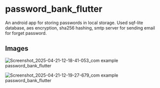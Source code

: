 # password_bank_flutter

An android app for storing passwords in local storage. Used sqf-lite database, aes encryption, sha256 hashing, smtp server for sending email for forget password.

## Images

![Screenshot_2025-04-21-12-18-41-053_com example password_bank_flutter](https://github.com/user-attachments/assets/de08dd90-bc42-49c5-8e28-35d25c68347e)

![Screenshot_2025-04-21-12-19-27-679_com example password_bank_flutter](https://github.com/user-attachments/assets/eedfb566-17cf-4460-9541-7a126b4df3b2)
